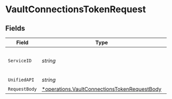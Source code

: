 # VaultConnectionsTokenRequest


## Fields

| Field                                                                                                       | Type                                                                                                        | Required                                                                                                    | Description                                                                                                 | Example                                                                                                     |
| ----------------------------------------------------------------------------------------------------------- | ----------------------------------------------------------------------------------------------------------- | ----------------------------------------------------------------------------------------------------------- | ----------------------------------------------------------------------------------------------------------- | ----------------------------------------------------------------------------------------------------------- |
| `ServiceID`                                                                                                 | *string*                                                                                                    | :heavy_check_mark:                                                                                          | Service ID of the resource to return                                                                        | pipedrive                                                                                                   |
| `UnifiedAPI`                                                                                                | *string*                                                                                                    | :heavy_check_mark:                                                                                          | Unified API                                                                                                 | crm                                                                                                         |
| `RequestBody`                                                                                               | [*operations.VaultConnectionsTokenRequestBody](../../models/operations/vaultconnectionstokenrequestbody.md) | :heavy_minus_sign:                                                                                          | N/A                                                                                                         |                                                                                                             |